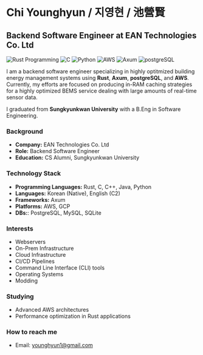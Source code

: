 # Chi Younghyun / 지영현 / 池營賢

## Backend Software Engineer at EAN Technologies Co. Ltd

![Rust Programming](https://img.shields.io/badge/Rust-000000?style=for-the-badge&logo=rust&logoColor=orange)
![C](https://img.shields.io/badge/C-A8B9CC?style=for-the-badge&logo=c&logoColor=white)
![Python](https://img.shields.io/badge/Python-3776AB?style=for-the-badge&logo=python&logoColor=green)
![AWS](https://img.shields.io/badge/AWS-000000?style=for-the-badge&logo=amazonaws&logoColor=orange)
![Axum](https://img.shields.io/badge/Axum-000000?style=for-the-badge&logo=rust&logoColor=orange)
![postgreSQL](https://img.shields.io/badge/postgres-000000?style=for-the-badge&logo=postgresql&logoColor=blue)

I am a backend software engineer specializing in highly optitmized building energy management systems using **Rust**, **Axum**, **postgreSQL**, and **AWS**. Currently, my efforts are focused on producing in-RAM caching strategies for a highly optimized BEMS service dealing with large amounts of real-time sensor data.

I graduated from **Sungkyunkwan University** with a B.Eng in Software Engineering.

### Background
- **Company:** EAN Technologies Co. Ltd
- **Role:** Backend Software Engineer
- **Education:** CS Alumni, Sungkyunkwan University

### Technology Stack
- **Programming Languages:** Rust, C, C++, Java, Python
- **Languages:** Korean (Native), English (C2)
- **Frameworks:** Axum
- **Platforms:** AWS, GCP
- **DBs:**: PostgreSQL, MySQL, SQLite

### Interests
- Webservers
- On-Prem Infrastructure
- Cloud Infrastructure
- CI/CD Pipelines
- Command Line Interface (CLI) tools
- Operating Systems
- Modding

### Studying
- Advanced AWS architectures
- Performance optimization in Rust applications

### How to reach me
- Email: [younghyun1@gmail.com](mailto:younghyun1@gmail.com)
